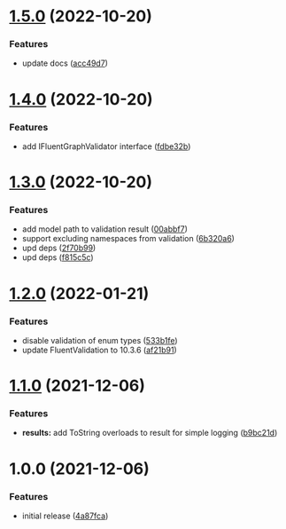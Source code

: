 # [1.5.0](https://github.com/sitkoru/Sitko.FluentValidation/compare/1.4.0...1.5.0) (2022-10-20)


### Features

* update docs ([acc49d7](https://github.com/sitkoru/Sitko.FluentValidation/commit/acc49d7619b78ff36dc4d74417d7a91193d14afc))

# [1.4.0](https://github.com/sitkoru/Sitko.FluentValidation/compare/1.3.0...1.4.0) (2022-10-20)


### Features

* add IFluentGraphValidator interface ([fdbe32b](https://github.com/sitkoru/Sitko.FluentValidation/commit/fdbe32bbf3991854a9620f1f7828d60aada91c9e))

# [1.3.0](https://github.com/sitkoru/Sitko.FluentValidation/compare/1.2.0...1.3.0) (2022-10-20)


### Features

* add model path to validation result ([00abbf7](https://github.com/sitkoru/Sitko.FluentValidation/commit/00abbf774e9b115405973fd7680be6311a8bc624))
* support excluding namespaces from validation ([6b320a6](https://github.com/sitkoru/Sitko.FluentValidation/commit/6b320a6aaf3abd5c9b8fcf08237e93c597f63c10))
* upd deps ([2f70b99](https://github.com/sitkoru/Sitko.FluentValidation/commit/2f70b991326144bf75de4aaf68cc354f2f73e501))
* upd deps ([f815c5c](https://github.com/sitkoru/Sitko.FluentValidation/commit/f815c5ca757fbe84f6747904c13b67a603034770))

# [1.2.0](https://github.com/sitkoru/Sitko.FluentValidation/compare/1.1.0...1.2.0) (2022-01-21)


### Features

* disable validation of enum types ([533b1fe](https://github.com/sitkoru/Sitko.FluentValidation/commit/533b1fef9456afab98217c5523fe3b480f3de12a))
* update FluentValidation to 10.3.6 ([af21b91](https://github.com/sitkoru/Sitko.FluentValidation/commit/af21b9191a5387f92bf679df273a991f7da19651))

# [1.1.0](https://github.com/sitkoru/Sitko.FluentValidation/compare/1.0.0...1.1.0) (2021-12-06)


### Features

* **results:** add ToString overloads to result for simple logging ([b9bc21d](https://github.com/sitkoru/Sitko.FluentValidation/commit/b9bc21d6f904f64eae707d84fb7f2c4904552dce))

# 1.0.0 (2021-12-06)


### Features

* initial release ([4a87fca](https://github.com/sitkoru/Sitko.FluentValidation/commit/4a87fca344b7210f43fda4d9e61ef2cf1899d71b))
